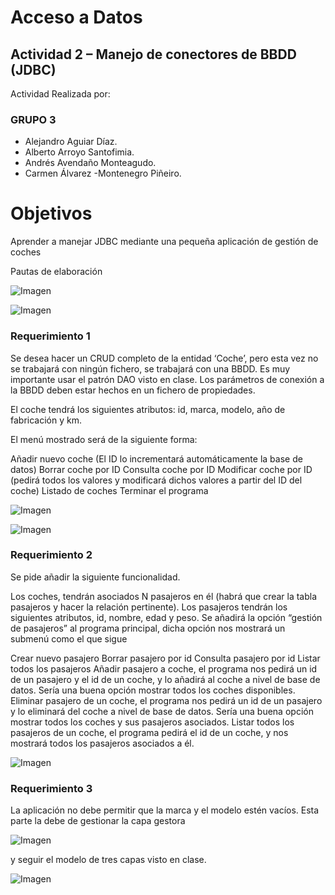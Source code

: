 
# Acceso a Datos

## Actividad 2 – Manejo de conectores de BBDD (JDBC)

Actividad Realizada por:

### GRUPO 3

- Alejandro Aguiar Díaz. 
- Alberto Arroyo Santofimia.
- Andrés Avendaño Monteagudo. 
- Carmen Álvarez -Montenegro Piñeiro.


# Objetivos

Aprender a manejar JDBC mediante una pequeña aplicación de gestión de coches

Pautas de elaboración

![Imagen](imgReadme/0diagrama.png)

![Imagen](imgReadme/0tablas.png)

### Requerimiento 1

Se desea hacer un CRUD completo de la entidad ‘Coche’, pero esta vez no se trabajará con ningún fichero, se trabajará con una BBDD. Es muy importante usar el patrón DAO visto en clase. Los parámetros de conexión a la BBDD deben estar hechos en un fichero de propiedades.

El coche tendrá los siguientes atributos: id, marca, modelo, año de fabricación y km.

El menú mostrado será de la siguiente forma:

Añadir nuevo coche (El ID lo incrementará automáticamente la base de datos)
Borrar coche por ID
Consulta coche por ID
Modificar coche por ID (pedirá todos los valores y modificará dichos valores a partir del ID del coche)
Listado de coches
Terminar el programa

![Imagen](imgReadme/0menu.png)

![Imagen](imgReadme/01coches.png)

### Requerimiento 2

Se pide añadir la siguiente funcionalidad.

Los coches, tendrán asociados N pasajeros en él (habrá que crear la tabla pasajeros y hacer la relación pertinente). Los pasajeros tendrán los siguientes atributos, id, nombre, edad y peso. Se añadirá la opción “gestión de pasajeros” al programa principal, dicha opción nos mostrará un submenú como el que sigue

Crear nuevo pasajero
Borrar pasajero por id
Consulta pasajero por id
Listar todos los pasajeros
Añadir pasajero a coche, el programa nos pedirá un id de un pasajero y el id de un coche, y lo añadirá al coche a nivel de base de datos. Sería una buena opción mostrar todos los coches disponibles.
Eliminar pasajero de un coche, el programa nos pedirá un id de un pasajero y lo eliminará del coche a nivel de base de datos. Sería una buena opción mostrar todos los coches y sus pasajeros asociados.
Listar todos los pasajeros de un coche, el programa pedirá el id de un coche, y nos mostrará todos los pasajeros asociados a él.

![Imagen](imgReadme/01pasajeros.png)



### Requerimiento 3

La aplicación no debe permitir que la marca y el modelo estén vacíos. Esta parte la debe de gestionar la capa gestora 

![Imagen](imgReadme/03campos.png)

y seguir el modelo de tres capas visto en clase.

![Imagen](imgReadme/0paquetescapas.png)
